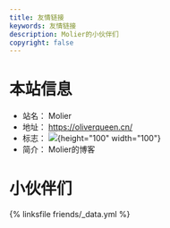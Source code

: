 ```yaml
---
title: 友情链接
keywords: 友情链接
description: Molier的小伙伴们
copyright: false
---
```


# 本站信息
- 站名： Molier
- 地址： https://oliverqueen.cn/
- 标志： ![](https://cdn.cdnjson.com/tva1.sinaimg.cn/large/e6c9d24egy1h6c2x0yt5ij20rs0rs77g.jpg){height="100" width="100"}
- 简介： Molier的博客


# 小伙伴们
{% linksfile friends/_data.yml %}

